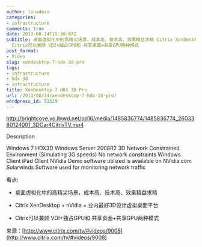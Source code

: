 ```yaml
---
author: liuadmin
categories:
- infrastructure
comments: true
date: 2013-08-14T15:38:07Z
subtitle: 桌面虚拟化中的高精尖场景，成本高、技术高、效果精益求精 Citrix XenDesktop + nVidia = 业内最好3D设计虚拟桌面平台
  Citrix可以兼顾 VDI+独占GPU和 共享桌面+共享GPU两种模式
post_format:
- Video
slug: xendesktop-7-hdx-3d-pro
tags:
- infrastructure
- hdx 3d
- infrastructure
title: XenDesktop 7 HDX 3D Pro
url: /2013/08/14/xendesktop-7-hdx-3d-pro/
wordpress_id: 52529
---
```


http://brightcove.vo.llnwd.net/pd16/media/1485836774/1485836774_2603380124001_3DCar4CitrixTV.mp4

Description

Windows 7 HDX3D Windows Server 2008R2 3D Network Constrained Environment (Simulating 3G speeds) No network constraints Windows Client iPad Client NVidia Demo software utilized is available on NVidia.com Solarwinds Software used for monitoring network traffic




看点:







	
  * 桌面虚拟化中的高精尖场景，成本高、技术高、效果精益求精

	
  * Citrix XenDesktop + nVidia = 业内最好3D设计虚拟桌面平台

	
  * Citrix可以兼顾 VDI+独占GPU和 共享桌面+共享GPU两种模式


来源：[http://www.citrix.com/tv/#videos/9008](http://www.citrix.com/tv/#videos/9008)
